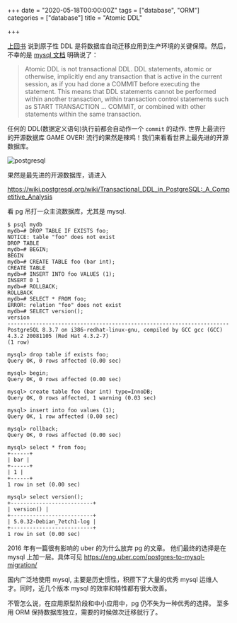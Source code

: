+++
date = "2020-05-18T00:00:00Z"
tags = ["database", "ORM"]
categories = ["database"]
title = "Atomic DDL"

+++

[上回书](https://wpchou.github.io/post/2020-05-17-typeorm-database-migration)
说到原子性 DDL 是将数据库自动迁移应用到生产环境的关键保障。然后，不幸的是
[mysql 文档](https://dev.mysql.com/doc/refman/8.0/en/atomic-ddl.html)
明确说了：

> Atomic DDL is not transactional DDL. DDL statements, atomic or otherwise, implicitly end any transaction that is active in the current session, as if you had done a COMMIT before executing the statement. This means that DDL statements cannot be performed within another transaction, within transaction control statements such as START TRANSACTION ... COMMIT, or combined with other statements within the same transaction.

任何的 DDL(数据定义语句)执行前都会自动作一个 `commit` 的动作. 世界上最流行的开源数据库 GAME OVER!
流行的果然是辣鸡！我们来看看世界上最先进的开源数据库。

![postgresql](/assets/google-postgresql.png)

果然是最先进的开源数据库，请进入

https://wiki.postgresql.org/wiki/Transactional_DDL_in_PostgreSQL:_A_Competitive_Analysis

看 pg 吊打一众主流数据库，尤其是 mysql.

```
$ psql mydb
mydb=# DROP TABLE IF EXISTS foo;
NOTICE: table "foo" does not exist
DROP TABLE
mydb=# BEGIN;
BEGIN
mydb=# CREATE TABLE foo (bar int);
CREATE TABLE
mydb=# INSERT INTO foo VALUES (1);
INSERT 0 1
mydb=# ROLLBACK;
ROLLBACK
mydb=# SELECT * FROM foo;
ERROR: relation "foo" does not exist
mydb=# SELECT version();
version
----------------------------------------------------------------------
PostgreSQL 8.3.7 on i386-redhat-linux-gnu, compiled by GCC gcc (GCC) 4.3.2 20081105 (Red Hat 4.3.2-7)
(1 row)
```

```
mysql> drop table if exists foo;
Query OK, 0 rows affected (0.00 sec)

mysql> begin;
Query OK, 0 rows affected (0.00 sec)

mysql> create table foo (bar int) type=InnoDB;
Query OK, 0 rows affected, 1 warning (0.03 sec)

mysql> insert into foo values (1);
Query OK, 1 row affected (0.00 sec)

mysql> rollback;
Query OK, 0 rows affected (0.00 sec)

mysql> select * from foo;
+------+
| bar |
+------+
| 1 |
+------+
1 row in set (0.00 sec)

mysql> select version();
+--------------------------+
| version() |
+--------------------------+
| 5.0.32-Debian_7etch1-log |
+--------------------------+
1 row in set (0.00 sec)
```

2016 年有一篇很有影响的 uber 的为什么放弃 pg 的文章。
他们最终的选择是在 mysql 上加一层。具体可见
https://eng.uber.com/postgres-to-mysql-migration/

国内广泛地使用 mysql, 主要是历史惯性，积攒下了大量的优秀 mysql
运维人才。同时，近几个版本 mysql 的效率和特性都有很大改善。

不管怎么说，在应用原型阶段和中小应用中，pg 仍不失为一种优秀的选择。
至多用 ORM 保持数据库独立，需要的时候做次迁移就行了。
